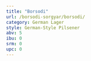 ```yaml
---
title: "Borsodi"
url: /borsodi-sorgyar/borsodi/
category: German Lager
style: German-Style Pilsener
abv: 5
ibu: 0
srm: 0
upc: 0
---
```


